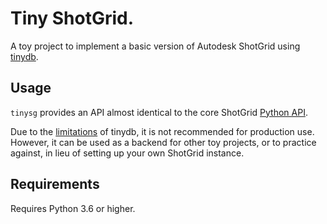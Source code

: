 # Tiny ShotGrid.
A toy project to implement a basic version of Autodesk ShotGrid using [tinydb](https://tinydb.readthedocs.io/en/latest/index.html). 

## Usage
`tinysg` provides an API almost identical to the core ShotGrid [Python API](https://developer.shotgridsoftware.com/python-api/index.html). 

Due to the [limitations](https://tinydb.readthedocs.io/en/latest/intro.html#why-not-use-tinydb) of tinydb, it is not recommended for production use. However, it can be used as a backend for other toy projects, or to practice against, in lieu of setting up your own ShotGrid instance.

## Requirements
Requires Python 3.6 or higher.